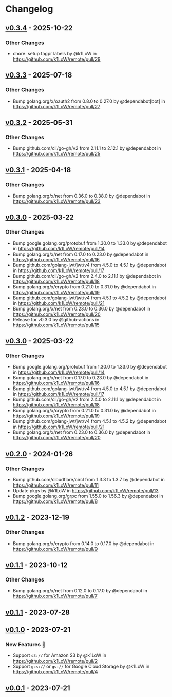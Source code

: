 # Changelog

## [v0.3.4](https://github.com/k1LoW/remote/compare/v0.3.3...v0.3.4) - 2025-10-22
### Other Changes
- chore: setup tagpr labels by @k1LoW in https://github.com/k1LoW/remote/pull/29

## [v0.3.3](https://github.com/k1LoW/remote/compare/v0.3.2...v0.3.3) - 2025-07-18
### Other Changes
- Bump golang.org/x/oauth2 from 0.8.0 to 0.27.0 by @dependabot[bot] in https://github.com/k1LoW/remote/pull/27

## [v0.3.2](https://github.com/k1LoW/remote/compare/v0.3.1...v0.3.2) - 2025-05-31
### Other Changes
- Bump github.com/cli/go-gh/v2 from 2.11.1 to 2.12.1 by @dependabot in https://github.com/k1LoW/remote/pull/25

## [v0.3.1](https://github.com/k1LoW/remote/compare/v0.3.0...v0.3.1) - 2025-04-18
### Other Changes
- Bump golang.org/x/net from 0.36.0 to 0.38.0 by @dependabot in https://github.com/k1LoW/remote/pull/23

## [v0.3.0](https://github.com/k1LoW/remote/compare/v0.2.0...v0.3.0) - 2025-03-22
### Other Changes
- Bump google.golang.org/protobuf from 1.30.0 to 1.33.0 by @dependabot in https://github.com/k1LoW/remote/pull/14
- Bump golang.org/x/net from 0.17.0 to 0.23.0 by @dependabot in https://github.com/k1LoW/remote/pull/16
- Bump github.com/golang-jwt/jwt/v4 from 4.5.0 to 4.5.1 by @dependabot in https://github.com/k1LoW/remote/pull/17
- Bump github.com/cli/go-gh/v2 from 2.4.0 to 2.11.1 by @dependabot in https://github.com/k1LoW/remote/pull/18
- Bump golang.org/x/crypto from 0.21.0 to 0.31.0 by @dependabot in https://github.com/k1LoW/remote/pull/19
- Bump github.com/golang-jwt/jwt/v4 from 4.5.1 to 4.5.2 by @dependabot in https://github.com/k1LoW/remote/pull/21
- Bump golang.org/x/net from 0.23.0 to 0.36.0 by @dependabot in https://github.com/k1LoW/remote/pull/20
- Release for v0.3.0 by @github-actions in https://github.com/k1LoW/remote/pull/15

## [v0.3.0](https://github.com/k1LoW/remote/compare/v0.2.0...v0.3.0) - 2025-03-22
### Other Changes
- Bump google.golang.org/protobuf from 1.30.0 to 1.33.0 by @dependabot in https://github.com/k1LoW/remote/pull/14
- Bump golang.org/x/net from 0.17.0 to 0.23.0 by @dependabot in https://github.com/k1LoW/remote/pull/16
- Bump github.com/golang-jwt/jwt/v4 from 4.5.0 to 4.5.1 by @dependabot in https://github.com/k1LoW/remote/pull/17
- Bump github.com/cli/go-gh/v2 from 2.4.0 to 2.11.1 by @dependabot in https://github.com/k1LoW/remote/pull/18
- Bump golang.org/x/crypto from 0.21.0 to 0.31.0 by @dependabot in https://github.com/k1LoW/remote/pull/19
- Bump github.com/golang-jwt/jwt/v4 from 4.5.1 to 4.5.2 by @dependabot in https://github.com/k1LoW/remote/pull/21
- Bump golang.org/x/net from 0.23.0 to 0.36.0 by @dependabot in https://github.com/k1LoW/remote/pull/20

## [v0.2.0](https://github.com/k1LoW/remote/compare/v0.1.2...v0.2.0) - 2024-01-26
### Other Changes
- Bump github.com/cloudflare/circl from 1.3.3 to 1.3.7 by @dependabot in https://github.com/k1LoW/remote/pull/11
- Update pkgs by @k1LoW in https://github.com/k1LoW/remote/pull/13
- Bump google.golang.org/grpc from 1.55.0 to 1.56.3 by @dependabot in https://github.com/k1LoW/remote/pull/8

## [v0.1.2](https://github.com/k1LoW/remote/compare/v0.1.1...v0.1.2) - 2023-12-19
### Other Changes
- Bump golang.org/x/crypto from 0.14.0 to 0.17.0 by @dependabot in https://github.com/k1LoW/remote/pull/9

## [v0.1.1](https://github.com/k1LoW/remote/compare/v0.1.0...v0.1.1) - 2023-10-12
### Other Changes
- Bump golang.org/x/net from 0.12.0 to 0.17.0 by @dependabot in https://github.com/k1LoW/remote/pull/7

## [v0.1.1](https://github.com/k1LoW/remote/compare/v0.1.0...v0.1.1) - 2023-07-28

## [v0.1.0](https://github.com/k1LoW/remote/compare/v0.0.1...v0.1.0) - 2023-07-21
### New Features 🎉
- Support `s3://` for Amazon S3 by @k1LoW in https://github.com/k1LoW/remote/pull/2
- Support `gcs://` or `gs://` for Google Cloud Storage by @k1LoW in https://github.com/k1LoW/remote/pull/4

## [v0.0.1](https://github.com/k1LoW/remote/commits/v0.0.1) - 2023-07-21

